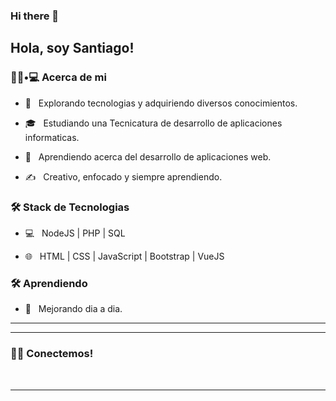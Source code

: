 ### Hi there 👋<h2> Hola, soy Santiago!</h2>
 

<h3> 👨🏻•💻 Acerca de mi </h3>



- 🤔 &nbsp; Explorando tecnologias y adquiriendo diversos conocimientos.

- 🎓 &nbsp; Estudiando una Tecnicatura de desarrollo de aplicaciones informaticas.

- 🌱 &nbsp; Aprendiendo acerca del desarrollo de aplicaciones web.

- ✍️ &nbsp; Creativo, enfocado y siempre aprendiendo.



<h3>🛠 Stack de Tecnologias</h3>



- 💻 &nbsp; NodeJS | PHP | SQL 

- 🌐 &nbsp; HTML | CSS | JavaScript | Bootstrap | VueJS

<!--
- 🛢 &nbsp; MongoDB
- 🔧 &nbsp; Git | Postman
- 🖥 &nbsp; Photoshop 
-->



<h3>🛠 Aprendiendo</h3>

- 🔧 &nbsp; Mejorando dia a dia.

<hr>




<hr>



<h3> 🤝🏻 Conectemos! </h3>

<br>










<hr>


